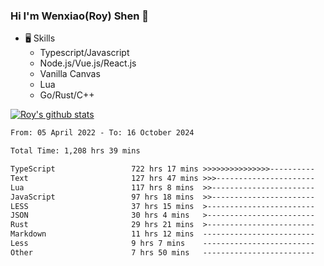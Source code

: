 ### Hi I'm Wenxiao(Roy) Shen 👋
- 🖥 Skills
  - Typescript/Javascript
  - Node.js/Vue.js/React.js
  - Vanilla Canvas
  - Lua
  - Go/Rust/C++

[![Roy's github stats](https://github-readme-stats.vercel.app/api?username=RoyShen12&show_icons=true&theme=radical&hide=prs,contribs)](https://github.com/anuraghazra/github-readme-stats)
<!--START_SECTION:waka-->

```txt
From: 05 April 2022 - To: 16 October 2024

Total Time: 1,208 hrs 39 mins

TypeScript                 722 hrs 17 mins >>>>>>>>>>>>>>>----------   59.37 %
Text                       127 hrs 47 mins >>>----------------------   10.51 %
Lua                        117 hrs 8 mins  >>-----------------------   09.63 %
JavaScript                 97 hrs 18 mins  >>-----------------------   08.00 %
LESS                       37 hrs 15 mins  >------------------------   03.06 %
JSON                       30 hrs 4 mins   >------------------------   02.47 %
Rust                       29 hrs 21 mins  >------------------------   02.41 %
Markdown                   11 hrs 12 mins  -------------------------   00.92 %
Less                       9 hrs 7 mins    -------------------------   00.75 %
Other                      7 hrs 50 mins   -------------------------   00.65 %
```

<!--END_SECTION:waka-->
